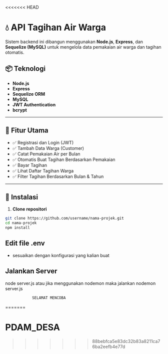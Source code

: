 <<<<<<< HEAD
# 💧 API Tagihan Air Warga

Sistem backend ini dibangun menggunakan **Node.js**, **Express**, dan **Sequelize (MySQL)** untuk mengelola data pemakaian air warga dan tagihan otomatis.

## 📦 Teknologi
- **Node.js**
- **Express**
- **Sequelize ORM**
- **MySQL**
- **JWT Authentication**
- **bcrypt**

---

## 🚀 Fitur Utama

- ✅ Registrasi dan Login (JWT)
- ✅ Tambah Data Warga (Customer)
- ✅ Catat Pemakaian Air per Bulan
- ✅ Otomatis Buat Tagihan Berdasarkan Pemakaian
- ✅ Bayar Tagihan
- ✅ Lihat Daftar Tagihan Warga
- ✅ Filter Tagihan Berdasarkan Bulan & Tahun

---

## 🔧 Instalasi

1. **Clone repositori**
```bash
git clone https://github.com/username/nama-projek.git
cd nama-projek
npm install
```
## Edit file .env
- sesuaikan dengan konfigurasi yang kalian buat

## Jalankan Server
node server.js atau jika menggunakan nodemon maka jalankan nodemon server.js

                SELAMAT MENCOBA         
=======
# PDAM_DESA
>>>>>>> 88bebfca5e83dc32b83a8211ca76ba2eefb4e77d

